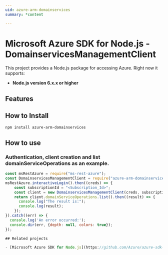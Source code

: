 ```yaml
---
uid: azure-arm-domainservices
summary: *content

---
```

# Microsoft Azure SDK for Node.js - DomainservicesManagementClient
This project provides a Node.js package for accessing Azure. Right now it supports:
- **Node.js version 6.x.x or higher**

## Features


## How to Install

```bash
npm install azure-arm-domainservices
```

## How to use

### Authentication, client creation and list domainServiceOperations as an example.

```javascript
const msRestAzure = require("ms-rest-azure");
const DomainservicesManagementClient = require("azure-arm-domainservices");
msRestAzure.interactiveLogin().then((creds) => {
    const subscriptionId = "<Subscription_Id>";
    const client = new DomainservicesManagementClient(creds, subscriptionId);
    return client.domainServiceOperations.list().then((result) => {
      console.log("The result is:");
      console.log(result);
    });
}).catch((err) => {
  console.log('An error occurred:');
  console.dir(err, {depth: null, colors: true});
});

## Related projects

- [Microsoft Azure SDK for Node.js](https://github.com/Azure/azure-sdk-for-node)
